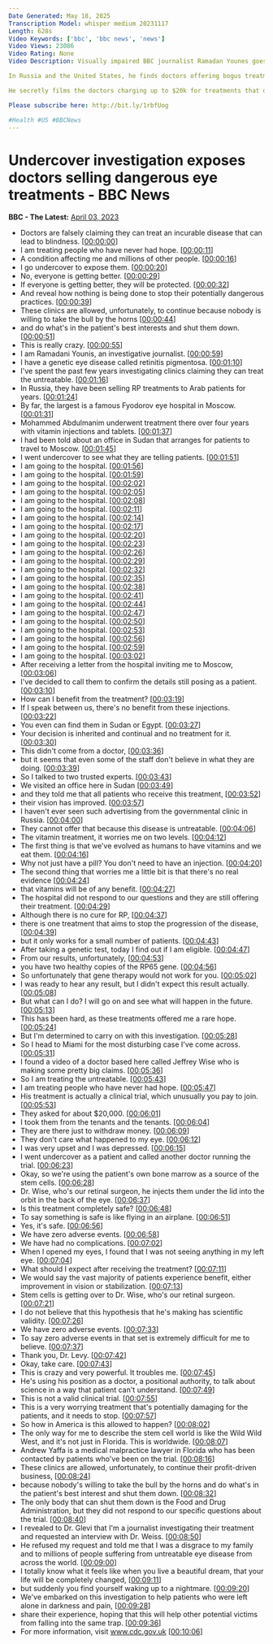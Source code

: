 ```yaml
---
Date Generated: May 18, 2025
Transcription Model: whisper medium 20231117
Length: 628s
Video Keywords: ['bbc', 'bbc news', 'news']
Video Views: 23086
Video Rating: None
Video Description: Visually impaired BBC journalist Ramadan Younes goes undercover to investigate the world of genetic eye disease 'treatments', where some practitioners claim to cure the incurable.

In Russia and the United States, he finds doctors offering bogus treatments for retinitis pigmentosa – an incurable genetic eye condition that can lead to blindness.

He secretly films the doctors charging up to $20k for treatments that don’t work – and can be dangerous – and finds authorities unwilling to shut them down.

Please subscribe here: http://bit.ly/1rbfUog

#Health #US #BBCNews
---
```


# Undercover investigation exposes doctors selling dangerous eye treatments - BBC News
**BBC - The Latest:** [April 03, 2023](https://www.youtube.com/watch?v=eLTvX1X8cgI)
*  Doctors are falsely claiming they can treat an incurable disease that can lead to blindness. [[00:00:00](https://www.youtube.com/watch?v=eLTvX1X8cgI&t=0.0s)]
*  I am treating people who have never had hope. [[00:00:11](https://www.youtube.com/watch?v=eLTvX1X8cgI&t=11.0s)]
*  A condition affecting me and millions of other people. [[00:00:16](https://www.youtube.com/watch?v=eLTvX1X8cgI&t=16.0s)]
*  I go undercover to expose them. [[00:00:20](https://www.youtube.com/watch?v=eLTvX1X8cgI&t=20.0s)]
*  No, everyone is getting better. [[00:00:29](https://www.youtube.com/watch?v=eLTvX1X8cgI&t=29.0s)]
*  If everyone is getting better, they will be protected. [[00:00:32](https://www.youtube.com/watch?v=eLTvX1X8cgI&t=32.0s)]
*  And reveal how nothing is being done to stop their potentially dangerous practices. [[00:00:39](https://www.youtube.com/watch?v=eLTvX1X8cgI&t=39.0s)]
*  These clinics are allowed, unfortunately, to continue because nobody is willing to take the bull by the horns [[00:00:44](https://www.youtube.com/watch?v=eLTvX1X8cgI&t=44.0s)]
*  and do what's in the patient's best interests and shut them down. [[00:00:51](https://www.youtube.com/watch?v=eLTvX1X8cgI&t=51.0s)]
*  This is really crazy. [[00:00:55](https://www.youtube.com/watch?v=eLTvX1X8cgI&t=55.0s)]
*  I am Ramadani Younis, an investigative journalist. [[00:00:59](https://www.youtube.com/watch?v=eLTvX1X8cgI&t=59.0s)]
*  I have a genetic eye disease called retinitis pigmentosa. [[00:01:10](https://www.youtube.com/watch?v=eLTvX1X8cgI&t=70.0s)]
*  I've spent the past few years investigating clinics claiming they can treat the untreatable. [[00:01:16](https://www.youtube.com/watch?v=eLTvX1X8cgI&t=76.0s)]
*  In Russia, they have been selling RP treatments to Arab patients for years. [[00:01:24](https://www.youtube.com/watch?v=eLTvX1X8cgI&t=84.0s)]
*  By far, the largest is a famous Fyodorov eye hospital in Moscow. [[00:01:31](https://www.youtube.com/watch?v=eLTvX1X8cgI&t=91.0s)]
*  Mohammed Abdulmanim underwent treatment there over four years with vitamin injections and tablets. [[00:01:37](https://www.youtube.com/watch?v=eLTvX1X8cgI&t=97.0s)]
*  I had been told about an office in Sudan that arranges for patients to travel to Moscow. [[00:01:45](https://www.youtube.com/watch?v=eLTvX1X8cgI&t=105.0s)]
*  I went undercover to see what they are telling patients. [[00:01:51](https://www.youtube.com/watch?v=eLTvX1X8cgI&t=111.0s)]
*  I am going to the hospital. [[00:01:56](https://www.youtube.com/watch?v=eLTvX1X8cgI&t=116.0s)]
*  I am going to the hospital. [[00:01:59](https://www.youtube.com/watch?v=eLTvX1X8cgI&t=119.0s)]
*  I am going to the hospital. [[00:02:02](https://www.youtube.com/watch?v=eLTvX1X8cgI&t=122.0s)]
*  I am going to the hospital. [[00:02:05](https://www.youtube.com/watch?v=eLTvX1X8cgI&t=125.0s)]
*  I am going to the hospital. [[00:02:08](https://www.youtube.com/watch?v=eLTvX1X8cgI&t=128.0s)]
*  I am going to the hospital. [[00:02:11](https://www.youtube.com/watch?v=eLTvX1X8cgI&t=131.0s)]
*  I am going to the hospital. [[00:02:14](https://www.youtube.com/watch?v=eLTvX1X8cgI&t=134.0s)]
*  I am going to the hospital. [[00:02:17](https://www.youtube.com/watch?v=eLTvX1X8cgI&t=137.0s)]
*  I am going to the hospital. [[00:02:20](https://www.youtube.com/watch?v=eLTvX1X8cgI&t=140.0s)]
*  I am going to the hospital. [[00:02:23](https://www.youtube.com/watch?v=eLTvX1X8cgI&t=143.0s)]
*  I am going to the hospital. [[00:02:26](https://www.youtube.com/watch?v=eLTvX1X8cgI&t=146.0s)]
*  I am going to the hospital. [[00:02:29](https://www.youtube.com/watch?v=eLTvX1X8cgI&t=149.0s)]
*  I am going to the hospital. [[00:02:32](https://www.youtube.com/watch?v=eLTvX1X8cgI&t=152.0s)]
*  I am going to the hospital. [[00:02:35](https://www.youtube.com/watch?v=eLTvX1X8cgI&t=155.0s)]
*  I am going to the hospital. [[00:02:38](https://www.youtube.com/watch?v=eLTvX1X8cgI&t=158.0s)]
*  I am going to the hospital. [[00:02:41](https://www.youtube.com/watch?v=eLTvX1X8cgI&t=161.0s)]
*  I am going to the hospital. [[00:02:44](https://www.youtube.com/watch?v=eLTvX1X8cgI&t=164.0s)]
*  I am going to the hospital. [[00:02:47](https://www.youtube.com/watch?v=eLTvX1X8cgI&t=167.0s)]
*  I am going to the hospital. [[00:02:50](https://www.youtube.com/watch?v=eLTvX1X8cgI&t=170.0s)]
*  I am going to the hospital. [[00:02:53](https://www.youtube.com/watch?v=eLTvX1X8cgI&t=173.0s)]
*  I am going to the hospital. [[00:02:56](https://www.youtube.com/watch?v=eLTvX1X8cgI&t=176.0s)]
*  I am going to the hospital. [[00:02:59](https://www.youtube.com/watch?v=eLTvX1X8cgI&t=179.0s)]
*  I am going to the hospital. [[00:03:02](https://www.youtube.com/watch?v=eLTvX1X8cgI&t=182.0s)]
*  After receiving a letter from the hospital inviting me to Moscow, [[00:03:06](https://www.youtube.com/watch?v=eLTvX1X8cgI&t=186.0s)]
*  I've decided to call them to confirm the details still posing as a patient. [[00:03:10](https://www.youtube.com/watch?v=eLTvX1X8cgI&t=190.0s)]
*  How can I benefit from the treatment? [[00:03:19](https://www.youtube.com/watch?v=eLTvX1X8cgI&t=199.0s)]
*  If I speak between us, there's no benefit from these injections. [[00:03:22](https://www.youtube.com/watch?v=eLTvX1X8cgI&t=202.0s)]
*  You even can find them in Sudan or Egypt. [[00:03:27](https://www.youtube.com/watch?v=eLTvX1X8cgI&t=207.0s)]
*  Your decision is inherited and continual and no treatment for it. [[00:03:30](https://www.youtube.com/watch?v=eLTvX1X8cgI&t=210.0s)]
*  This didn't come from a doctor, [[00:03:36](https://www.youtube.com/watch?v=eLTvX1X8cgI&t=216.0s)]
*  but it seems that even some of the staff don't believe in what they are doing. [[00:03:39](https://www.youtube.com/watch?v=eLTvX1X8cgI&t=219.0s)]
*  So I talked to two trusted experts. [[00:03:43](https://www.youtube.com/watch?v=eLTvX1X8cgI&t=223.0s)]
*  We visited an office here in Sudan [[00:03:49](https://www.youtube.com/watch?v=eLTvX1X8cgI&t=229.0s)]
*  and they told me that all patients who receive this treatment, [[00:03:52](https://www.youtube.com/watch?v=eLTvX1X8cgI&t=232.0s)]
*  their vision has improved. [[00:03:57](https://www.youtube.com/watch?v=eLTvX1X8cgI&t=237.0s)]
*  I haven't ever seen such advertising from the governmental clinic in Russia. [[00:04:00](https://www.youtube.com/watch?v=eLTvX1X8cgI&t=240.0s)]
*  They cannot offer that because this disease is untreatable. [[00:04:06](https://www.youtube.com/watch?v=eLTvX1X8cgI&t=246.0s)]
*  The vitamin treatment, it worries me on two levels. [[00:04:12](https://www.youtube.com/watch?v=eLTvX1X8cgI&t=252.0s)]
*  The first thing is that we've evolved as humans to have vitamins and we eat them. [[00:04:16](https://www.youtube.com/watch?v=eLTvX1X8cgI&t=256.0s)]
*  Why not just have a pill? You don't need to have an injection. [[00:04:20](https://www.youtube.com/watch?v=eLTvX1X8cgI&t=260.0s)]
*  The second thing that worries me a little bit is that there's no real evidence [[00:04:24](https://www.youtube.com/watch?v=eLTvX1X8cgI&t=264.0s)]
*  that vitamins will be of any benefit. [[00:04:27](https://www.youtube.com/watch?v=eLTvX1X8cgI&t=267.0s)]
*  The hospital did not respond to our questions and they are still offering their treatment. [[00:04:29](https://www.youtube.com/watch?v=eLTvX1X8cgI&t=269.0s)]
*  Although there is no cure for RP, [[00:04:37](https://www.youtube.com/watch?v=eLTvX1X8cgI&t=277.0s)]
*  there is one treatment that aims to stop the progression of the disease, [[00:04:39](https://www.youtube.com/watch?v=eLTvX1X8cgI&t=279.0s)]
*  but it only works for a small number of patients. [[00:04:43](https://www.youtube.com/watch?v=eLTvX1X8cgI&t=283.0s)]
*  After taking a genetic test, today I find out if I am eligible. [[00:04:47](https://www.youtube.com/watch?v=eLTvX1X8cgI&t=287.0s)]
*  From our results, unfortunately, [[00:04:53](https://www.youtube.com/watch?v=eLTvX1X8cgI&t=293.0s)]
*  you have two healthy copies of the RP65 gene. [[00:04:56](https://www.youtube.com/watch?v=eLTvX1X8cgI&t=296.0s)]
*  So unfortunately that gene therapy would not work for you. [[00:05:02](https://www.youtube.com/watch?v=eLTvX1X8cgI&t=302.0s)]
*  I was ready to hear any result, but I didn't expect this result actually. [[00:05:08](https://www.youtube.com/watch?v=eLTvX1X8cgI&t=308.0s)]
*  But what can I do? I will go on and see what will happen in the future. [[00:05:13](https://www.youtube.com/watch?v=eLTvX1X8cgI&t=313.0s)]
*  This has been hard, as these treatments offered me a rare hope. [[00:05:24](https://www.youtube.com/watch?v=eLTvX1X8cgI&t=324.0s)]
*  But I'm determined to carry on with this investigation. [[00:05:28](https://www.youtube.com/watch?v=eLTvX1X8cgI&t=328.0s)]
*  So I head to Miami for the most disturbing case I've come across. [[00:05:31](https://www.youtube.com/watch?v=eLTvX1X8cgI&t=331.0s)]
*  I found a video of a doctor based here called Jeffrey Wise who is making some pretty big claims. [[00:05:36](https://www.youtube.com/watch?v=eLTvX1X8cgI&t=336.0s)]
*  So I am treating the untreatable. [[00:05:43](https://www.youtube.com/watch?v=eLTvX1X8cgI&t=343.0s)]
*  I am treating people who have never had hope. [[00:05:47](https://www.youtube.com/watch?v=eLTvX1X8cgI&t=347.0s)]
*  His treatment is actually a clinical trial, which unusually you pay to join. [[00:05:53](https://www.youtube.com/watch?v=eLTvX1X8cgI&t=353.0s)]
*  They asked for about $20,000. [[00:06:01](https://www.youtube.com/watch?v=eLTvX1X8cgI&t=361.0s)]
*  I took them from the tenants and the tenants. [[00:06:04](https://www.youtube.com/watch?v=eLTvX1X8cgI&t=364.0s)]
*  They are there just to withdraw money. [[00:06:09](https://www.youtube.com/watch?v=eLTvX1X8cgI&t=369.0s)]
*  They don't care what happened to my eye. [[00:06:12](https://www.youtube.com/watch?v=eLTvX1X8cgI&t=372.0s)]
*  I was very upset and I was depressed. [[00:06:15](https://www.youtube.com/watch?v=eLTvX1X8cgI&t=375.0s)]
*  I went undercover as a patient and called another doctor running the trial. [[00:06:23](https://www.youtube.com/watch?v=eLTvX1X8cgI&t=383.0s)]
*  Okay, so we're using the patient's own bone marrow as a source of the stem cells. [[00:06:28](https://www.youtube.com/watch?v=eLTvX1X8cgI&t=388.0s)]
*  Dr. Wise, who's our retinal surgeon, he injects them under the lid into the orbit in the back of the eye. [[00:06:37](https://www.youtube.com/watch?v=eLTvX1X8cgI&t=397.0s)]
*  Is this treatment completely safe? [[00:06:48](https://www.youtube.com/watch?v=eLTvX1X8cgI&t=408.0s)]
*  To say something is safe is like flying in an airplane. [[00:06:51](https://www.youtube.com/watch?v=eLTvX1X8cgI&t=411.0s)]
*  Yes, it's safe. [[00:06:56](https://www.youtube.com/watch?v=eLTvX1X8cgI&t=416.0s)]
*  We have zero adverse events. [[00:06:58](https://www.youtube.com/watch?v=eLTvX1X8cgI&t=418.0s)]
*  We have had no complications. [[00:07:02](https://www.youtube.com/watch?v=eLTvX1X8cgI&t=422.0s)]
*  When I opened my eyes, I found that I was not seeing anything in my left eye. [[00:07:04](https://www.youtube.com/watch?v=eLTvX1X8cgI&t=424.0s)]
*  What should I expect after receiving the treatment? [[00:07:11](https://www.youtube.com/watch?v=eLTvX1X8cgI&t=431.0s)]
*  We would say the vast majority of patients experience benefit, either improvement in vision or stabilization. [[00:07:13](https://www.youtube.com/watch?v=eLTvX1X8cgI&t=433.0s)]
*  Stem cells is getting over to Dr. Wise, who's our retinal surgeon. [[00:07:21](https://www.youtube.com/watch?v=eLTvX1X8cgI&t=441.0s)]
*  I do not believe that this hypothesis that he's making has scientific validity. [[00:07:26](https://www.youtube.com/watch?v=eLTvX1X8cgI&t=446.0s)]
*  We have zero adverse events. [[00:07:33](https://www.youtube.com/watch?v=eLTvX1X8cgI&t=453.0s)]
*  To say zero adverse events in that set is extremely difficult for me to believe. [[00:07:37](https://www.youtube.com/watch?v=eLTvX1X8cgI&t=457.0s)]
*  Thank you, Dr. Levy. [[00:07:42](https://www.youtube.com/watch?v=eLTvX1X8cgI&t=462.0s)]
*  Okay, take care. [[00:07:43](https://www.youtube.com/watch?v=eLTvX1X8cgI&t=463.0s)]
*  This is crazy and very powerful. It troubles me. [[00:07:45](https://www.youtube.com/watch?v=eLTvX1X8cgI&t=465.0s)]
*  He's using his position as a doctor, a positional authority, to talk about science in a way that patient can't understand. [[00:07:49](https://www.youtube.com/watch?v=eLTvX1X8cgI&t=469.0s)]
*  This is not a valid clinical trial. [[00:07:55](https://www.youtube.com/watch?v=eLTvX1X8cgI&t=475.0s)]
*  This is a very worrying treatment that's potentially damaging for the patients, and it needs to stop. [[00:07:57](https://www.youtube.com/watch?v=eLTvX1X8cgI&t=477.0s)]
*  So how in America is this allowed to happen? [[00:08:02](https://www.youtube.com/watch?v=eLTvX1X8cgI&t=482.0s)]
*  The only way for me to describe the stem cell world is like the Wild Wild West, and it's not just in Florida. This is worldwide. [[00:08:07](https://www.youtube.com/watch?v=eLTvX1X8cgI&t=487.0s)]
*  Andrew Yaffa is a medical malpractice lawyer in Florida who has been contacted by patients who've been on the trial. [[00:08:16](https://www.youtube.com/watch?v=eLTvX1X8cgI&t=496.0s)]
*  These clinics are allowed, unfortunately, to continue their profit-driven business, [[00:08:24](https://www.youtube.com/watch?v=eLTvX1X8cgI&t=504.0s)]
*  because nobody's willing to take the bull by the horns and do what's in the patient's best interest and shut them down. [[00:08:32](https://www.youtube.com/watch?v=eLTvX1X8cgI&t=512.0s)]
*  The only body that can shut them down is the Food and Drug Administration, but they did not respond to our specific questions about the trial. [[00:08:40](https://www.youtube.com/watch?v=eLTvX1X8cgI&t=520.0s)]
*  I revealed to Dr. Glevi that I'm a journalist investigating their treatment and requested an interview with Dr. Weiss. [[00:08:50](https://www.youtube.com/watch?v=eLTvX1X8cgI&t=530.0s)]
*  He refused my request and told me that I was a disgrace to my family and to millions of people suffering from untreatable eye disease from across the world. [[00:09:00](https://www.youtube.com/watch?v=eLTvX1X8cgI&t=540.0s)]
*  I totally know what it feels like when you live a beautiful dream, that your life will be completely changed, [[00:09:11](https://www.youtube.com/watch?v=eLTvX1X8cgI&t=551.0s)]
*  but suddenly you find yourself waking up to a nightmare. [[00:09:20](https://www.youtube.com/watch?v=eLTvX1X8cgI&t=560.0s)]
*  We've embarked on this investigation to help patients who were left alone in darkness and pain, [[00:09:28](https://www.youtube.com/watch?v=eLTvX1X8cgI&t=568.0s)]
*  share their experience, hoping that this will help other potential victims from falling into the same trap. [[00:09:36](https://www.youtube.com/watch?v=eLTvX1X8cgI&t=576.0s)]
*  For more information, visit www.cdc.gov.uk [[00:10:06](https://www.youtube.com/watch?v=eLTvX1X8cgI&t=606.0s)]
